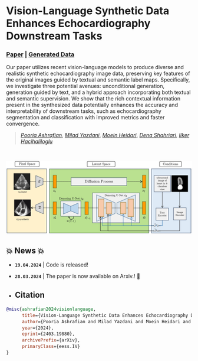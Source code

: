 # Vision-Language Synthetic Data Enhances Echocardiography Downstream Tasks <br> <span style="float: rigth"><sub><sup></sub></sup></span>

### [Paper](https://arxiv.org/abs/2403.19880) | [Generated Data]()

Our paper utilizes recent vision-language models to produce diverse and realistic synthetic echocardiography image data, preserving key features of the original images guided by textual and semantic label maps. Specifically, we investigate three potential avenues: unconditional generation, generation guided by text, and a hybrid approach incorporating both textual and semantic supervision. We show that the rich contextual information present in the synthesized data potentially enhances the accuracy and interpretability of downstream tasks, such as echocardiography segmentation and classification with improved metrics and faster convergence.

> [*Pooria Ashrafian*](https://pooria90.github.io/), [*Milad Yazdani*](https://www.linkedin.com/in/milad-yazdani-932775202/?originalSubdomain=ir), [*Moein Heidari*](https://moeinheidari7829.github.io/), [*Dena Shahriari*](https://scholar.google.com/citations?user=31LfGh4AAAAJ), [*Ilker Hacihaliloglu*](https://scholar.google.com/citations?user=dA7G64kAAAAJ)
>

<br>

<p align="center">
  <img src="https://github.com/Pooria90/DiffEcho/blob/main/figures/method.jpg" width="950">
</p>

## 💥 News 💥
- **`19.04.2024`** | Code is released!
- **`28.03.2024`** | The paper is now available on Arxiv.! 🥳

- ## Citation
```BibTeX
@misc{ashrafian2024visionlanguage,
      title={Vision-Language Synthetic Data Enhances Echocardiography Downstream Tasks}, 
      author={Pooria Ashrafian and Milad Yazdani and Moein Heidari and Dena Shahriari and Ilker Hacihaliloglu},
      year={2024},
      eprint={2403.19880},
      archivePrefix={arXiv},
      primaryClass={eess.IV}
}
```
